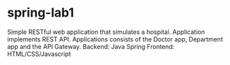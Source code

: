 # spring-lab1
Simple RESTful web application that simulates a hospital.
Application implements REST API.
Applications consists of the Doctor app, Department app and the API Gateway.
Backend: Java Spring
Frontend: HTML/CSS/Javascript

